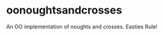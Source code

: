 oonoughtsandcrosses
===================

An OO implementation of noughts and crosses. Easties Rule!
